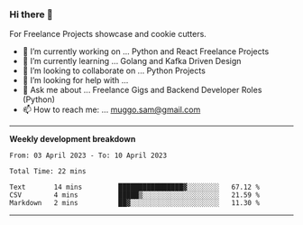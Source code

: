 ### Hi there 👋 



For Freelance Projects showcase and cookie cutters.

- 🔭 I’m currently working on ... Python and React Freelance Projects
- 🌱 I’m currently learning ... Golang and Kafka Driven Design
- 👯 I’m looking to collaborate on ... Python Projects
- 🤔 I’m looking for help with ...
- 💬 Ask me about ... Freelance Gigs and Backend Developer Roles (Python)
- 📫 How to reach me: ... muggo.sam@gmail.com
---------
**Weekly development breakdown**
<!--START_SECTION:waka-->

```text
From: 03 April 2023 - To: 10 April 2023

Total Time: 22 mins

Text       14 mins         ████████████████▓░░░░░░░░   67.12 %
CSV        4 mins          █████▒░░░░░░░░░░░░░░░░░░░   21.59 %
Markdown   2 mins          ██▓░░░░░░░░░░░░░░░░░░░░░░   11.30 %
```

<!--END_SECTION:waka-->

----------


